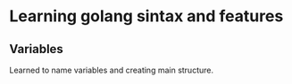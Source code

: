 # Learning golang sintax and features

## Variables 
Learned to name variables and creating main structure.
